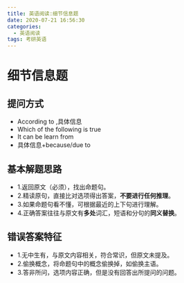 ```yaml
---
title: 英语阅读:细节信息题
date: 2020-07-21 16:56:30
categories:
  - 英语阅读
tags: 考研英语
---
```

# 细节信息题
## 提问方式
  - According to ,具体信息
  - Which of the following is true
  - It can be learn from
  - 具体信息+because/due to
## 基本解题思路
  - 1.返回原文（必须），找出命题句。
  - 2.精读原句，直接比对选项得出答案，**不要进行任何推理**。
  - 3.如果命题句看不懂，可根据最近的上下句进行理解。
  - 4.正确答案往往与原文有**多处**词汇，短语和分句的**同义替换**。

## 错误答案特征
  - 1.无中生有，与原文内容相关，符合常识，但原文未提及。
  - 2.偷换概念，将命题句中的概念偷换掉，如偷换主语。
  - 3.答非所问，选项内容正确，但是没有回答出所提问的问题。
